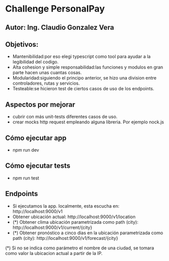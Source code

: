 # Challenge PersonalPay

## Autor: Ing. Claudio Gonzalez Vera

## Objetivos:
- Mantenibilidad:por eso elegi typescript como tool para ayudar a la legibilidad del codigo.
- Alta cohesion y simple responsabilidad:las funciones y modulos en gran parte hacen unas cuantas cosas. 
- Modularidad:siguiendo el principo anterior, se hizo una division entre controladores, rutas y servicios.
- Testeable:se hicieron test de ciertos casos de uso de los endpoints.

## Aspectos por mejorar
- cubrir con más unit-tests diferentes casos de uso.
- crear mocks http request empleando alguna libreria. Por ejemplo nock.js

## Cómo ejecutar app
- npm run dev

## Cómo ejecutar tests
- npm run test

## Endpoints

- Si ejecutamos la app. localmente, esta escucha en: http://localhost:9000/v1
- Obtener ubicación actual: http://localhost:9000/v1/location
- (*) Obtener clima ubicación parametrizada como path (city): http://localhost:9000/v1/current/{city}
- (*) Obtener pronóstico a cinco dias en la ubicación parametrizada como path (city): http://localhost:9000/v1/forecast/{city}

(*) Si no se indica como parámetro el nombre de una ciudad, se tomara como valor la ubicacion actual a partir de la IP.
